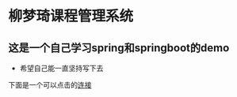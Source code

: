 # 柳梦琦课程管理系统  
## 这是一个自己学习spring和springboot的demo
* 希望自己能一直坚持写下去

下面是一个可以点击的[连接](http://www.baidu.com)


